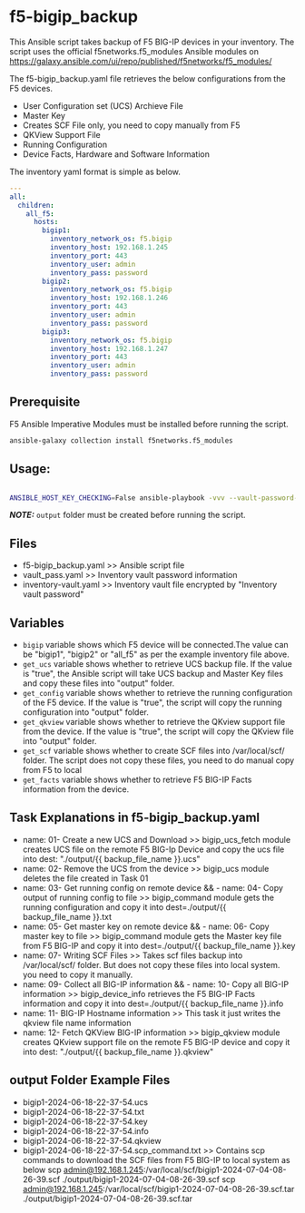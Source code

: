 # f5-bigip_backup

This Ansible script takes backup of F5 BIG-IP devices in your inventory. The script uses the official f5networks.f5_modules Ansible modules on https://galaxy.ansible.com/ui/repo/published/f5networks/f5_modules/

The f5-bigip_backup.yaml file retrieves the below configurations from the F5 devices.

- User Configuration set (UCS) Archieve File
- Master Key
- Creates SCF File only, you need to copy manually from F5
- QKView Support File
- Running Configuration
- Device Facts, Hardware and Software Information

The inventory yaml format is simple as below.


```yml
---
all:
  children:
    all_f5:
      hosts:
        bigip1:
          inventory_network_os: f5.bigip
          inventory_host: 192.168.1.245
          inventory_port: 443
          inventory_user: admin
          inventory_pass: password
        bigip2:
          inventory_network_os: f5.bigip
          inventory_host: 192.168.1.246
          inventory_port: 443
          inventory_user: admin
          inventory_pass: password
        bigip3:
          inventory_network_os: f5.bigip
          inventory_host: 192.168.1.247
          inventory_port: 443
          inventory_user: admin
          inventory_pass: password
```




## Prerequisite
F5 Ansible Imperative Modules must be installed before running the script.
```bash
ansible-galaxy collection install f5networks.f5_modules
```

## Usage:
```bash

ANSIBLE_HOST_KEY_CHECKING=False ansible-playbook -vvv --vault-password-file vault_pass.yaml -i inventory-vault.yaml f5-bigip_backup.yaml --extra-vars="bigip=bigip1" --extra-vars="get_ucs=true" --extra-vars="get_config=true" --extra-vars="get_qkview=true" --extra-vars="get_scf=true" --extra-vars="get_facts=true"
```

**_NOTE:_**  `output` folder must be created before running the script.

## Files
- f5-bigip_backup.yaml >> Ansible script file
- vault_pass.yaml >> Inventory vault password information
- inventory-vault.yaml >> Inventory vault file encrypted by "Inventory vault password"

## Variables
- `bigip` variable shows which F5 device will be connected.The value can be "bigip1", "bigip2" or "all_f5" as per the example inventory file above.
- `get_ucs` variable shows whether to retrieve UCS backup file. If the value is "true", the Ansible script will take UCS backup and Master Key files and copy these files into "output" folder.
- `get_config` variable shows whether to retrieve the running configuration of the F5 device. If the value is "true", the script will copy the running configuration into "output" folder.
- `get_qkview` variable shows whether to retrieve the QKview support file from the device.  If the value is "true", the script will copy the QKview file into "output" folder.
- `get_scf` variable shows whether to create SCF files into /var/local/scf/ folder. The script does not copy these files, you need to do manual copy from F5 to local
- `get_facts` variable shows whether to retrieve F5 BIG-IP Facts information from the device.

## Task Explanations in f5-bigip_backup.yaml
- name: 01- Create a new UCS and Download >> bigip_ucs_fetch module creates UCS file on the remote F5 BIG-Ip Device and copy the ucs file into dest: "./output/{{ backup_file_name }}.ucs"
- name: 02- Remove the UCS from the device >> bigip_ucs module deletes the file created in Task 01
- name: 03- Get running config on remote device && - name: 04- Copy output of running config to file >> bigip_command module gets the running configuration and copy it into dest=./output/{{ backup_file_name }}.txt
- name: 05- Get master key on remote device && - name: 06- Copy master key to file >> bigip_command module gets the Master key file from F5 BIG-IP and copy it into dest=./output/{{ backup_file_name }}.key
- name: 07- Writing SCF Files  >> Takes scf files backup into /var/local/scf/ folder. But does not copy these files into local system. you need to copy it manually.
- name: 09- Collect all BIG-IP information && - name: 10- Copy all BIG-IP information >> bigip_device_info retrieves the F5 BIG-IP Facts information and copy it into dest=./output/{{ backup_file_name }}.info
- name: 11- BIG-IP Hostname information >> This task it just writes the qkview file name information
- name: 12- Fetch QKView BIG-IP information >> bigip_qkview module creates QKview support file on the remote F5 BIG-IP device and copy it into dest: "./output/{{ backup_file_name }}.qkview"

## output Folder Example Files
- bigip1-2024-06-18-22-37-54.ucs
- bigip1-2024-06-18-22-37-54.txt
- bigip1-2024-06-18-22-37-54.key
- bigip1-2024-06-18-22-37-54.info
- bigip1-2024-06-18-22-37-54.qkview
- bigip1-2024-06-18-22-37-54.scp_command.txt >> Contains scp commands to download the SCF files from F5 BIG-IP to local system as below
  scp admin@192.168.1.245:/var/local/scf/bigip1-2024-07-04-08-26-39.scf ./output/bigip1-2024-07-04-08-26-39.scf
  scp admin@192.168.1.245:/var/local/scf/bigip1-2024-07-04-08-26-39.scf.tar ./output/bigip1-2024-07-04-08-26-39.scf.tar




